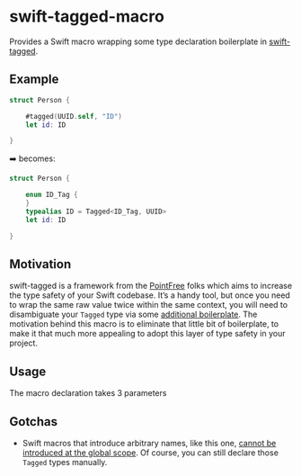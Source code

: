 # swift-tagged-macro

Provides a Swift macro wrapping some type declaration boilerplate in [swift-tagged](https://github.com/pointfreeco/swift-tagged#installation).

## Example

```swift
struct Person {

    #tagged(UUID.self, "ID")
    let id: ID

}
```
➡️ becomes:
```swift
struct Person {

    enum ID_Tag {
    }
    typealias ID = Tagged<ID_Tag, UUID>
    let id: ID

}
```

## Motivation

swift-tagged is a framework from the [PointFree](https://www.pointfree.co) folks which aims to increase the type safety of your Swift codebase. It’s a handy tool, but once you need to wrap the same raw value twice within the same context, you will need to disambiguate your `Tagged` type via some [additional boilerplate](https://github.com/pointfreeco/swift-tagged#handling-tag-collisions). The motivation behind this macro is to eliminate that little bit of boilerplate, to make it that much more appealing to adopt this layer of type safety in your project. 

## Usage

The macro declaration takes 3 parameters

## Gotchas

* Swift macros that introduce arbitrary names, like this one, [cannot be introduced at the global scope](https://github.com/apple/swift-evolution/blob/main/proposals/0389-attached-macros.md#visibility-of-names-used-and-introduced-by-macros). Of course, you can still declare those `Tagged` types manually. 
